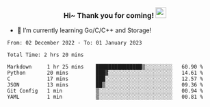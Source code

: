 <h3 align="center">
    Hi~ Thank you for coming!
    <img src="https://media.giphy.com/media/hvRJCLFzcasrR4ia7z/giphy.gif" width="25px">
</h3>

<!--
**pineapple-man/pineapple-man** is a ✨ _special_ ✨ repository because its `README.md` (this file) appears on your GitHub profile.

Here are some ideas to get you started:
- 🔭 I’m currently working on ...
- 🤔 I’m looking for help with ...
- 💬 Ask me about ...
- 📫 How to reach me: ...
- 😄 Pronouns: ...
- ⚡ Fun fact: 
- 👯 I’m looking to collaborate on kubernetes
-->
- 🌱 I’m currently learning Go/C/C++ and Storage!

<!--START_SECTION:waka-->

```text
From: 02 December 2022 - To: 01 January 2023

Total Time: 2 hrs 20 mins

Markdown     1 hr 25 mins    ███████████████▒░░░░░░░░░   60.90 %
Python       20 mins         ███▓░░░░░░░░░░░░░░░░░░░░░   14.61 %
C            17 mins         ███░░░░░░░░░░░░░░░░░░░░░░   12.57 %
JSON         13 mins         ██▒░░░░░░░░░░░░░░░░░░░░░░   09.36 %
Git Config   1 min           ▒░░░░░░░░░░░░░░░░░░░░░░░░   00.94 %
YAML         1 min           ▒░░░░░░░░░░░░░░░░░░░░░░░░   00.81 %
```

<!--END_SECTION:waka-->
